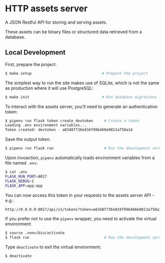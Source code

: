 # HTTP assets server

A JSON Restful API for storing and serving assets.

These assets can be binary files or structured data retrieved from a database.

## Local Development

First, prepare the project:

``` bash
$ make setup                                # Prepare the project
```

The simplest way to run the site makes use of SQLite, which is not the same as production where it will use PostgreSQL:

``` bash
$ make init                                 # Run database migrations
```

To interact with the assets server, you'll need to generate an authentication token:

``` bash
$ pipenv run flask token create devtoken     # Create a token
Loading .env environment variables...
Token created: devtoken - a8348f736e834f99b460e0813a750a14
```

Save the output token.

``` bash
$ pipenv run flask run                       # Run the development server
```

Upon invoaction, `pipenv` automatically loads environment variables from a file named `.env`:

``` bash
$ cat .env
FLASK_RUN_PORT=8017
FLASK_DEBUG=1
FLASK_APP=app:app
```

You can now access this token in your requests to the assets server API - e.g.: 

``` bash
http://0.0.0.0:8017/api/v1/tokens?token=a8348f736e834f99b460e0813a750a14  # List all existing tokens in JSON format
```

If you prefer not to use the `pipenv` wrapper, you need to activate the virtual environment:

``` bash
$ source .venv/bin/activate
$ flask run                                  # Run the development server
```

Type `deactivate` to exit the virtual environment:

``` bash
$ deactivate
```
